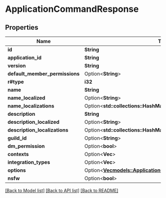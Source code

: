 # ApplicationCommandResponse

## Properties

Name | Type | Description | Notes
------------ | ------------- | ------------- | -------------
**id** | **String** |  | 
**application_id** | **String** |  | 
**version** | **String** |  | 
**default_member_permissions** | Option<**String**> |  | [optional]
**r#type** | **i32** |  | 
**name** | **String** |  | 
**name_localized** | Option<**String**> |  | [optional]
**name_localizations** | Option<**std::collections::HashMap<String, String>**> |  | [optional]
**description** | **String** |  | 
**description_localized** | Option<**String**> |  | [optional]
**description_localizations** | Option<**std::collections::HashMap<String, String>**> |  | [optional]
**guild_id** | Option<**String**> |  | [optional]
**dm_permission** | Option<**bool**> |  | [optional]
**contexts** | Option<**Vec<i32>**> |  | [optional]
**integration_types** | Option<**Vec<i32>**> |  | [optional]
**options** | Option<[**Vec<models::ApplicationCommandResponseOptionsInner>**](ApplicationCommandResponse_options_inner.md)> |  | [optional]
**nsfw** | Option<**bool**> |  | [optional]

[[Back to Model list]](../README.md#documentation-for-models) [[Back to API list]](../README.md#documentation-for-api-endpoints) [[Back to README]](../README.md)


